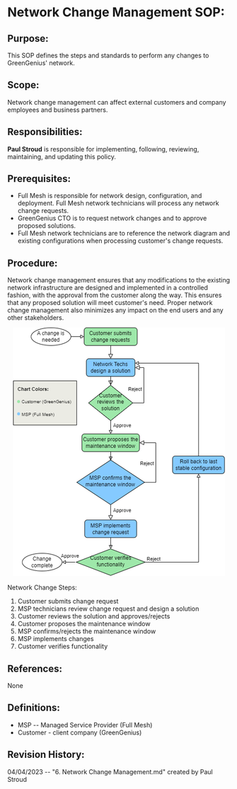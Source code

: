 
# Network Change Management SOP:

## Purpose:

This SOP defines the steps and standards to perform any changes to GreenGenius' network.

## Scope:

Network change management can affect external customers and company employees and business partners.

## Responsibilities:

**Paul Stroud** is responsible for implementing, following, reviewing, maintaining, and updating this policy.


## Prerequisites:

- Full Mesh is responsible for network design, configuration, and deployment. Full Mesh network technicians will process any network change requests.<br>
- GreenGenius CTO is to request network changes and to approve proposed solutions.<br>
- Full Mesh network technicians are to reference the network diagram and existing configurations when processing customer's change requests.<br>

## Procedure:

Network change management ensures that any modifications to the existing network infrastructure are designed and implemented in a controlled fashion, with the approval from the customer along the way. This ensures that any proposed solution will meet customer's need. Proper network change management also minimizes any impact on the end users and any other stakeholders.

<p align="center">
  <img src="301%20project%20SOP%206%20Network%20Chg%20Mgmt.drawio.png">
</p>

Network Change Steps:
1. Customer submits change request
2. MSP technicians review change request and design a solution
3. Customer reviews the solution and approves/rejects
4. Customer proposes the maintenance window
5. MSP confirms/rejects the maintenance window
6. MSP implements changes
7. Customer verifies functionality


## References:
None<br>

## Definitions:

- MSP -- Managed Service Provider (Full Mesh)
- Customer - client company (GreenGenius)

## Revision History:

04/04/2023 -- "6. Network Change Management.md" created by Paul Stroud
